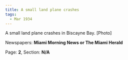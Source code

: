 ```yaml
---  
title: A small land plane crashes  
tags:  
  - Mar 1934  
---  
```

  
A small land plane crashes in Biscayne Bay. [Photo]  
  
Newspapers: **Miami Morning News or The Miami Herald**  
  
Page: **2**, Section: **N/A** 
